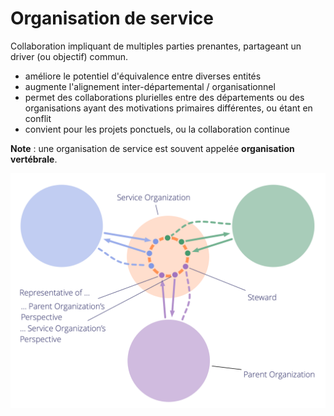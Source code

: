 # Organisation de service

<summary>
Collaboration impliquant de multiples parties prenantes, partageant un driver (ou objectif) commun.
</summary>

- améliore le potentiel d'équivalence entre diverses entités
- augmente l'alignement inter-départemental / organisationnel
- permet des collaborations plurielles entre des départements ou des organisations ayant des  motivations primaires différentes, ou étant en conflit
- convient pour les projets ponctuels, ou la collaboration continue

**Note** : une organisation de service est souvent appelée **organisation vertébrale**.

![Organisation de Service](img/structural-patterns/service-organization-text.png)
